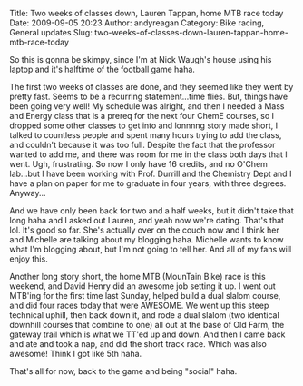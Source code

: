 Title: Two weeks of classes down, Lauren Tappan, home MTB race today
Date: 2009-09-05 20:23
Author: andyreagan
Category: Bike racing, General updates
Slug: two-weeks-of-classes-down-lauren-tappan-home-mtb-race-today

So this is gonna be skimpy, since I'm at Nick Waugh's house using his
laptop and it's halftime of the football game haha.

The first two weeks of classes are done, and they seemed like they went
by pretty fast. Seems to be a recurring statement...time flies. But,
things have been going very well! My schedule was alright, and then I
needed a Mass and Energy class that is a prereq for the next four ChemE
courses, so I dropped some other classes to get into and lonnnng story
made short, I talked to countless people and spent many hours trying to
add the class, and couldn't because it was too full. Despite the fact
that the professor wanted to add me, and there was room for me in the
class both days that I went. Ugh, frustrating. So now I only have 16
credits, and no O'Chem lab...but I have been working with Prof. Durrill
and the Chemistry Dept and I have a plan on paper for me to graduate in
four years, with three degrees. Anyway...

And we have only been back for two and a half weeks, but it didn't take
that long haha and I asked out Lauren, and yeah now we're dating. That's
that lol. It's good so far. She's actually over on the couch now and I
think her and Michelle are talking about my blogging haha. Michelle
wants to know what I'm blogging about, but I'm not going to tell her.
And all of my fans will enjoy this.

Another long story short, the home MTB (MounTain Bike) race is this
weekend, and David Henry did an awesome job setting it up. I went out
MTB'ing for the first time last Sunday, helped build a dual slalom
course, and did four races today that were AWESOME. We went up this
steep technical uphill, then back down it, and rode a dual slalom (two
identical downhill courses that combine to one) all out at the base of
Old Farm, the gateway trail which is what we TT'ed up and down. And then
I came back and ate and took a nap, and did the short track race. Which
was also awesome! Think I got like 5th haha.

That's all for now, back to the game and being "social" haha.
